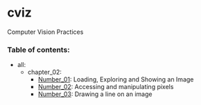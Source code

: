 # cviz
Computer Vision Practices


### Table of contents:

* all:
    * chapter_02:
        * [Number_01](/all/chapter_02/number_01.py): Loading, Exploring and Showing an Image
        * [Number_02](/all/chapter_02/number_02.py): Accessing and manipulating pixels
        * [Number_03](/all/chapter_02/number_03.py): Drawing a line on an image